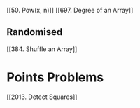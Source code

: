 [[50. Pow(x, n)]]
[[697. Degree of an Array]]


## Randomised

[[384. Shuffle an Array]]

# Points Problems

[[2013. Detect Squares]]
